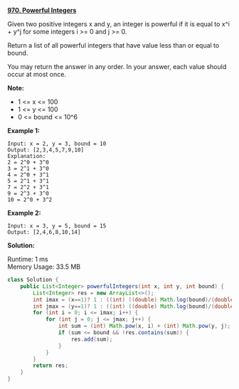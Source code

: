**[970. Powerful Integers](https://leetcode.com/problems/powerful-integers/)**

Given two positive integers x and y, an integer is powerful if it is equal to x^i + y^j for some integers i >= 0 and j >= 0.

Return a list of all powerful integers that have value less than or equal to bound.

You may return the answer in any order.  In your answer, each value should occur at most once.

**Note:**

* 1 <= x <= 100
* 1 <= y <= 100
* 0 <= bound <= 10^6

**Example 1:**

```
Input: x = 2, y = 3, bound = 10
Output: [2,3,4,5,7,9,10]
Explanation: 
2 = 2^0 + 3^0
3 = 2^1 + 3^0
4 = 2^0 + 3^1
5 = 2^1 + 3^1
7 = 2^2 + 3^1
9 = 2^3 + 3^0
10 = 2^0 + 3^2
```

**Example 2:**

```
Input: x = 3, y = 5, bound = 15
Output: [2,4,6,8,10,14]
```


**Solution:**

Runtime: 1 ms<br/>
Memory Usage: 33.5 MB

```java
class Solution {
    public List<Integer> powerfulIntegers(int x, int y, int bound) {
        List<Integer> res = new ArrayList<>();
		int imax = (x==1)? 1 : ((int) ((double) Math.log(bound)/(double) Math.log(x)));
		int jmax = (y==1)? 1 : ((int) ((double) Math.log(bound)/(double) Math.log(y)));	
        for (int i = 0; i <= imax; i++) {
			for (int j = 0; j <= jmax; j++) {
				int sum = (int) Math.pow(x, i) + (int) Math.pow(y, j);
				if (sum <= bound && !res.contains(sum)) {
                    res.add(sum);
                }
			}
		}
		return res;
    }
}
```